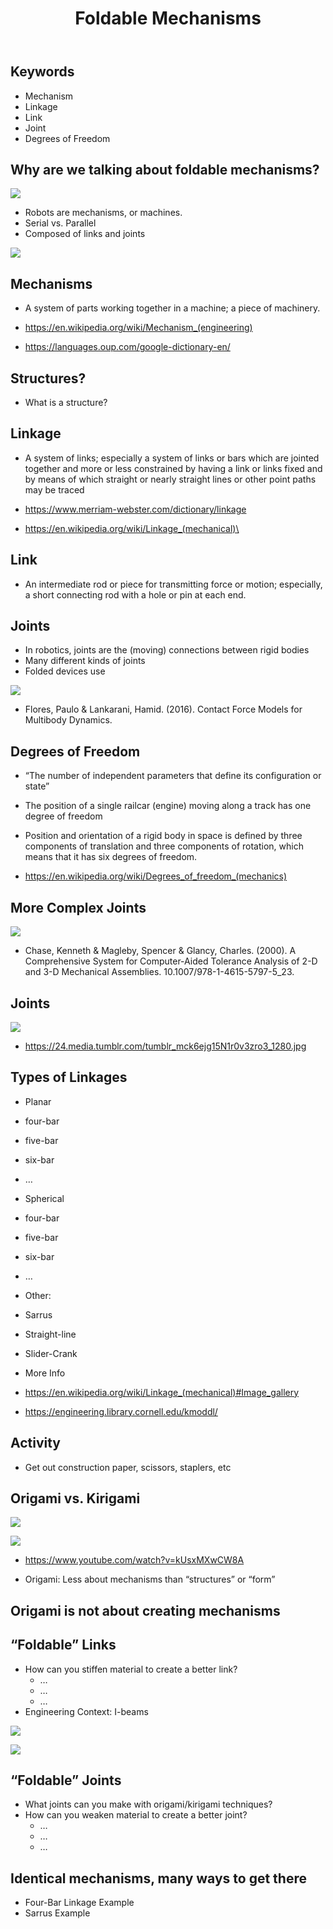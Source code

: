 ﻿---
title: Foldable Mechanisms
---

## Keywords


* Mechanism
* Linkage
* Link
* Joint
* Degrees of Freedom

## Why are we talking about foldable mechanisms?

![](img0000.png)


* Robots are mechanisms, or machines.
* Serial vs. Parallel
* Composed of links and joints

![](img0001.png)

## Mechanisms


* A system of parts working together in a machine; a piece of machinery.


* https://en.wikipedia.org/wiki/Mechanism_(engineering)

* https://languages.oup.com/google-dictionary-en/

## Structures?


* What is a structure?

## Linkage


* A system of links; especially a system of links or bars which are jointed together and more or less constrained by having a link or links fixed and by means of which straight or nearly straight lines or other point paths may be traced

* https://www.merriam-webster.com/dictionary/linkage

* https://en.wikipedia.org/wiki/Linkage_(mechanical)\

## Link


* An intermediate rod or piece for transmitting force or motion; especially, a short connecting rod with a hole or pin at each end.

## Joints


* In robotics, joints are the (moving) connections between rigid bodies
* Many different kinds of joints
* Folded devices use

![](img0002.png)

* Flores, Paulo & Lankarani, Hamid. (2016). Contact Force Models for Multibody Dynamics.

## Degrees of Freedom


* “The number of independent parameters that define its configuration or state”
* The position of a single railcar (engine) moving along a track has one degree of freedom
* Position and orientation of a rigid body in space is defined by three components of translation and three components of rotation, which means that it has six degrees of freedom.

* https://en.wikipedia.org/wiki/Degrees_of_freedom_(mechanics)

## More Complex Joints


![](img0003.png)

* Chase, Kenneth & Magleby, Spencer & Glancy, Charles. (2000). A Comprehensive System for Computer-Aided Tolerance Analysis of 2-D and 3-D Mechanical Assemblies. 10.1007/978-1-4615-5797-5_23.

## Joints


![](img0004.png)

* https://24.media.tumblr.com/tumblr_mck6ejg15N1r0v3zro3_1280.jpg

## Types of Linkages


* Planar
* four-bar
* five-bar
* six-bar
* …
* Spherical
* four-bar
* five-bar
* six-bar
* …

* Other:
* Sarrus
* Straight-line
* Slider-Crank
* More Info
* https://en.wikipedia.org/wiki/Linkage_(mechanical)#Image_gallery
* https://engineering.library.cornell.edu/kmoddl/

## Activity


* Get out construction paper, scissors, staplers, etc

## Origami vs. Kirigami


![](img0005.png)

![](img0006.png)

* https://www.youtube.com/watch?v=kUsxMXwCW8A

* Origami: Less about mechanisms than “structures” or “form”

## Origami is not about creating mechanisms


## “Foldable” Links


* How can you stiffen material to create a better link?
  * …
  * …
  * …
* Engineering Context: I-beams

![](img0007.png)

![](img0008.png)

## “Foldable” Joints


* What joints can you make with origami/kirigami techniques?
* How can you weaken material to create a better joint?
  * …
  * …
  * …

## Identical mechanisms, many ways to get there


* Four-Bar Linkage Example
* Sarrus Example


